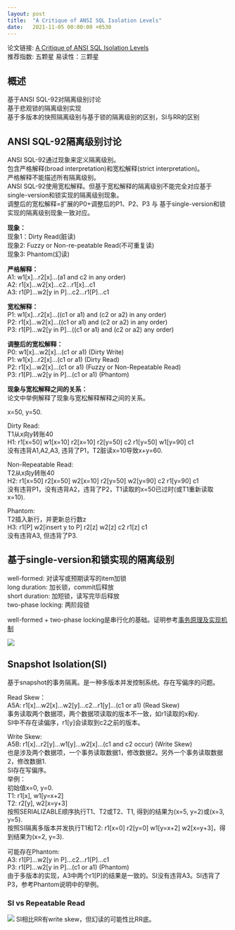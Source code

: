 ```yaml
---  
layout: post  
title:  "A Critique of ANSI SQL Isolation Levels"  
date:   2021-11-05 00:00:00 +0530   
---  
```

  
<style>  
.tablelines table, .tablelines td, .tablelines th {  
  border: 1px solid black;  
  }  
</style>  
  
论文链接: [A Critique of ANSI SQL Isolation Levels](https://www.microsoft.com/en-us/research/wp-content/uploads/2016/02/tr-95-51.pdf)  
推荐指数: 五颗星
易读性：三颗星
  
## 概述
基于ANSI SQL-92对隔离级别讨论  
基于悲观锁的隔离级别实现  
基于多版本的快照隔离级别与基于锁的隔离级别的区别，SI与RR的区别  
  
## ANSI SQL-92隔离级别讨论
ANSI SQL-92通过现象来定义隔离级别。  
包含严格解释(broad interpretation)和宽松解释(strict interpretation)。  
严格解释不能描述所有隔离级别。  
ANSI SQL-92使用宽松解释。但基于宽松解释的隔离级别不能完全对应基于single-version和锁实现的隔离级别现象。  
调整后的宽松解释=扩展的P0+调整后的P1、P2、P3 与 基于single-version和锁实现的隔离级别现象一致对应。  
  
**现象：**  
现象1：Dirty Read(脏读)  
现象2: Fuzzy or Non-re-peatable Read(不可重复读)  
现象3: Phantom(幻读)  
  
**严格解释：**  
A1: w1[x]...r2[x]...(a1 and c2 in any order)  
A2: r1[x]...w2[x]...c2...r1[x]...c1  
A3: r1[P]...w2[y in P]...c2...r1[P]...c1   
  
**宽松解释：**  
P1: w1[x]...r2[x]...((c1 or a1) and (c2 or a2) in any order)  
P2: r1[x]...w2[x]...((c1 or a1) and (c2 or a2) in any order)  
P3: r1[P]...w2[y in P]...((c1 or a1) and (c2 or a2) any order)  
  
**调整后的宽松解释：**  
P0: w1[x]...w2[x]...(c1 or a1)       (Dirty Write)  
P1: w1[x]...r2[x]...(c1 or a1)       (Dirty Read)  
P2: r1[x]...w2[x]...(c1 or a1)       (Fuzzy or Non-Repeatable Read)  
P3: r1[P]...w2[y in P]...(c1 or a1)  (Phantom)  
  
**现象与宽松解释之间的关系：**  
论文中举例解释了现象与宽松解释解释之间的关系。  
  
x=50, y=50.  
  
Dirty Read:  
T1从x向y转账40  
H1: r1[x=50] w1[x=10] r2[x=10] r2[y=50] c2 r1[y=50] w1[y=90] c1  
没有违背A1,A2,A3, 违背了P1，T2脏读x=10导致x+y=60.  
  
Non-Repeatable Read:  
T2从x向y转账40  
H2: r1[x=50] r2[x=50] w2[x=10] r2[y=50] w2[y=90] c2 r1[y=90] c1  
没有违背P1，没有违背A2，违背了P2，T1读取的x=50已过时(或T1重新读取x=10).  
  
Phantom:  
T2插入新行，并更新总行数z  
H3: r1[P] w2[insert y to P] r2[z] w2[z] c2 r1[z] c1  
没有违背A3, 但违背了P3.  
  
## 基于single-version和锁实现的隔离级别
well-formed: 对读写或预期读写的item加锁  
long duration: 加长锁，commit后释放  
short duration: 加短锁，读写完毕后释放  
two-phase locking: 两阶段锁  
  
well-formed + two-phase locking是串行化的基础。证明参考[事务原理及实现机制](https://chenghua-root.github.io/posts/database-transaction)  
  
![](https://chenghua-root.github.io/images/isolation_level_locking.jpg)
## Snapshot Isolation(SI)
基于snapshot的事务隔离。是一种多版本并发控制系统。存在写偏序的问题。  
  
Read Skew：  
A5A: r1[x]...w2[x]...w2[y]...c2...r1[y]...(c1 or a1)        (Read Skew)  
事务读取两个数据项，两个数据项读取的版本不一致，如r1读取的x和y.  
SI中不存在读偏序，r1[y]会读取到c2之前的版本。  
  
Write Skew:  
A5B: r1[x]...r2[y]...w1[y]...w2[x]...(c1 and c2 occur)      (Write Skew)  
也是涉及两个数据项，一个事务读取数据1，修改数据2。另外一个事务读取数据2，修改数据1.  
SI存在写偏序。  
举例：  
初始值x=0, y=0.  
T1: r1[x], w1[y=x+2]  
T2: r2[y], w2[x=y+3]  
按照SERIALIZABLE顺序执行T1、T2或T2、T1, 得到的结果为(x=5, y=2)或(x=3, y=5).  
按照SI隔离多版本并发执行T1和T2: r1[x=0] r2[y=0] w1[y=x+2] w2[x=y+3]，得到结果为(x=2, y=3).  
  
可能存在Phantom:  
A3: r1[P]...w2[y in P]...c2...r1[P]...c1  
P3: r1[P]...w2[y in P]...(c1 or a1)  (Phantom)  
由于多版本的实现，A3中两个r1[P]的结果是一致的。SI没有违背A3。SI违背了P3，参考Phantom说明中的举例。  
  
### SI vs Repeatable Read
![](https://chenghua-root.github.io/images/isolation_level_types.jpg)
SI相比RR有write skew，但幻读的可能性比RR底。  
